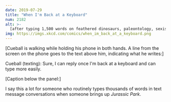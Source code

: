```yaml
---
date: 2019-07-29
title: "When I'm Back at a Keyboard"
num: 2182
alt: >-
  [after typing 1,500 words on feathered dinosaurs, paleontology, sexism, lava, and dinosaurs as animals rather than movie monsters] Sorry to cut it short, I'm on my phone. When I'm back at a keyboard, I can give you another 5,000 words.
img: https://imgs.xkcd.com/comics/when_im_back_at_a_keyboard.png
---
```

[Cueball is walking while holding his phone in both hands. A line from the screen on the phone goes to the text above him, indicating what he writes:]

Cueball (texting): Sure, I can reply once I'm back at a keyboard and can type more easily.

[Caption below the panel:]

I say this a lot for someone who routinely types thousands of words in text message conversations when someone brings up *Jurassic Park*.